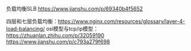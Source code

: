 负载均衡SLB
https://www.jianshu.com/p/69340b4f5652

四层和七层负载均衡：https://www.nginx.com/resources/glossary/layer-4-load-balancing/
osi模型与tcp/ip模型：
    https://zhuanlan.zhihu.com/p/32059190
    https://www.jianshu.com/p/c793a279f698